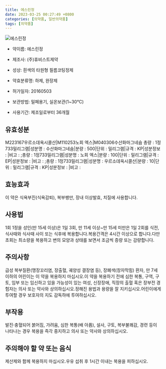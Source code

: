 ```yaml
---
title: 에스린정
date: 2023-03-25 00:27:49 +0800
categories: [의약품, 일반의약품]
tags: [의약품]
---
```

![에스린정](https://nedrug.mfds.go.kr/pbp/cmn/itemImageDownload/1NdI1kwNhiv)

- 약이름: 에스린정
- 제조사: (주)휴비스트제약
- 성상: 흰색의 타원형 필름코팅정제

- 약효분류명: 하제, 완장제
- 허가일자: 20160503
- 보관방법: 밀페용기, 실온보관(1~30℃)
- 사용기간: 제조일로부터 36개월
## 유효성분
M223167우르소데옥시콜산|M110253노회 엑스|M040306수산화마그네슘
총량 : 1정733밀리그램|성분명 : 수산화마그네슘|분량 : 500|단위 : 밀리그램|규격 : KP|성분정보 : |비고 : ;총량 : 1정733밀리그램|성분명 : 노회 엑스|분량 : 100|단위 : 밀리그램|규격 : EP|성분정보 : |비고 : ;총량 : 1정733밀리그램|성분명 : 우르소데옥시콜산|분량 : 10|단위 : 밀리그램|규격 : KP|성분정보 : |비고 :
## 효능효과
이 약은 식욕부진(식욕감퇴), 복부팽만, 장내 이상발효, 치질에 사용합니다.
## 사용법
1회 1정을 성인(만 15세 이상)은 1일 3회, 만 11세 이상~만 15세 미만은 1일 2회를 식전, 식사때와 식사때 사이 또는 식후에 복용합니다.복용간격은 4시간 이상으로 합니다.다만 초회는 최소량을 복용하고 변의 모양과 상태를 보면서 조금씩 증량 또는 감량합니다.
## 주의사항
급성 복부질환(맹장꼬리염, 장출혈, 궤양성 결장염 등), 장폐색(창자막힘) 환자, 만 7세 이하의 어린이는 이 약을 복용하지 마십시오.이 약을 복용하기 전에 심한 복통, 구역, 구토, 임부 또는 임신하고 있을 가능성이 있는 여성, 신장장애, 직장의 출혈 혹은 장부전 경험자는 의사 또는 약사와 상의하십시오.정해진 용법과 용량을 잘 지키십시오.어린이에게 투여할 경우 보호자의 지도 감독하에 투여하십시오.
## 부작용
발진·충혈되어 붉어짐, 가려움, 심한 복통(배 아픔), 설사, 구토, 복부불쾌감, 경련 등이 나타나는 경우 복용을 즉각 중지하고 의사 또는 약사와 상의하십시오.
## 주의해야 할 약 또는 음식
제산제와 함께 복용하지 마십시오.우유 섭취 후 1시간 이내는 복용을 피하십시오.
